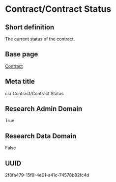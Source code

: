 # Contract/Contract Status
## Short definition
The current status of the contract.
## Base page
[Contract](https://github.com/EuroCRIS/CASRAI-Dictionairies/blob/main/Objects/Contract.md)
## Meta title
csr:Contract/Contract Status
## Research Admin Domain
True
## Research Data Domain
False
## UUID
2f8fa479-15f9-4e01-a41c-74578b82fc4d

